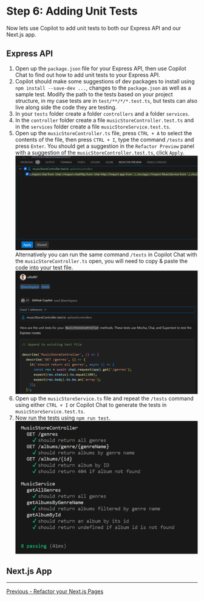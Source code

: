# Step 6: Adding Unit Tests
Now lets use Copilot to add unit tests to both our Express API and our Next.js app.

## Express API
1. Open up the `package.json` file for your Express API, then use Copilot Chat to find out how to add unit tests to your Express API.
2. Copilot should make some suggestions of dev packages to install using `npm install --save-dev ...`, changes to the `package.json` as well as a sample test. Modify the path to the tests based on your project structure, in my case tests are in `test/**/*/*.test.ts`, but tests can also live along side the code they are testing.
3. In your `tests` folder create a folder `controllers` and a folder `services`.
4. In the `controller` folder create a file `musicStoreController.test.ts` and in the `services` folder create a file `musicStoreService.test.ts`.
5. Open up the `musicStoreController.ts` file, press `CTRL + A` to select the contents of the file, then press `CTRL + I`, type the command `/tests` and press `Enter`. You should get a suggestion in the `Refactor Preview` panel with a suggestion of the `musicStoreController.test.ts`, click `Apply`.
![Music Store Controller Tests Preview](./media/music-api-test-preview.png)
Alternatively you can run the same command `/tests` in Copilot Chat with the `musicStoreController.ts` open, you will need to copy & paste the code into your test file.
![Music Store Controller Tests Chat](./media/music-api-test-chat.png)
5. Open up the `musicStoreService.ts` file and repeat the `/tests` command using either `CTRL + I` or Copilot Chat to generate the tests in `musicStoreService.test.ts`.
6. Now run the tests using `npm run test`.
![Music Store Controller Test Results](./media/music-api-test-results.png)

## Next.js App

---------------
[Previous - Refactor your Next.js Pages](./05-Step05.md)